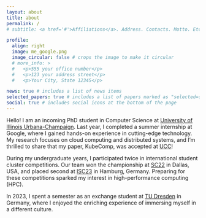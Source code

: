 ```yaml
---
layout: about
title: about
permalink: /
# subtitle: <a href='#'>Affiliations</a>. Address. Contacts. Motto. Etc.

profile:
  align: right
  image: me_google.png
  image_circular: false # crops the image to make it circular
  # more_info: >
  #   <p>555 your office number</p>
  #   <p>123 your address street</p>
  #   <p>Your City, State 12345</p>

news: true # includes a list of news items
selected_papers: true # includes a list of papers marked as "selected={true}"
social: true # includes social icons at the bottom of the page
---
```

Hello! I am an incoming PhD student in Computer Science at [University of Illinois Urbana-Champaign](https://siebelschool.illinois.edu/). Last year, I completed a summer internship at Google, where I gained hands-on experience in cutting-edge technology. My research focuses on cloud computing and distributed systems, and I’m thrilled to share that my paper, KubeComp, was accepted at [UCC](https://ucc.uccbdcat2024.org/index.html)!

During my undergraduate years, I participated twice in international student cluster competitions. Our team won the championship at [SC22](https://sc22.supercomputing.org/program/studentssc/student-cluster-competition/) in Dallas, USA, and placed second at [ISC23](https://www.hpcadvisorycouncil.com/events/2023/student-cluster-competition/) in Hamburg, Germany. Preparing for these competitions sparked my interest in high-performance computing (HPC).

In 2023, I spent a semester as an exchange student at [TU Dresden](https://tu-dresden.de/?set_language=en) in Germany, where I enjoyed the enriching experience of immersing myself in a different culture. 
